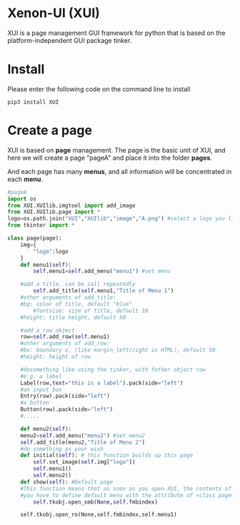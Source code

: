 # Xenon-UI (XUI)

XUI is a page management GUI framework for python that is based on the platform-independent GUI package tinker.

# Install

Please enter the following code on the command line to install

```shell
pip3 install XUI
```

# Create a page

XUI is based on **page** management. The page is the basic unit of XUI, and here we will create a page "pageA" and place it into the folder **pages**.

And each page has many **menus**, and all information will be concentrated in each **menu**.

```python
#pageA
import os
from XUI.XUIlib.imgtool import add_image
from XUI.XUIlib.page import *
logo=os.path.join("XUI","XUIlib","image","A.png") #select a logo you like
from tkinter import *

class page(page):
	img={
		"logo":logo
	}
	def menu1(self):	
		self.menu1=self.add_menu("menu1") #set menu

    #add a title, can be call repeatedly
		self.add_title(self.menu1,"Title of Menu 1")
    #other arguments of add_title:
    #bg: color of title, default "blue"
		#fontsize: size of title, default 18
    #height: title height, default 50

    #add a row object
    row=self.add_row(self.menu1)
    #other arguments of add_row:
    #bx: boundary x, (like margin_left/right in HTML), default 50
    #height: height of row

    #dosomething like using the tinker, with father object row
    #e.g. a label
    Label(row,text="this is a label").pack(side="left")
    #an input box
    Entry(row).pack(side="left")
    #a button
    Button(row).pack(side="left")
    #.....

	def menu2(self):
    menu2=self.add_menu("menu2") #set menu2
    self.add_title(menu2,"Title of Menu 2")
    #do something as your wish
	def initial(self): # this function builds up this page
		self.set_image(self.img["logo"])
		self.menu1()
		self.menu2()
	def show(self): #Default page
    #This function means that as soon as you open XUI, the contents of this directory will be displayed
    #you have to define default menu with the attribute of <class page>, such as self.menu1
		self.tkobj.open_smb(None,self.fmbindex)
```
		self.tkobj.open_ro(None,self.fmbindex,self.menu1)
```
